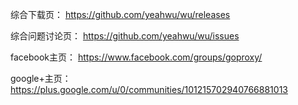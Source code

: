 综合下载页：
https://github.com/yeahwu/wu/releases

综合问题讨论页：
https://github.com/yeahwu/wu/issues

facebook主页：
https://www.facebook.com/groups/goproxy/

google+主页：
https://plus.google.com/u/0/communities/101215702940766881013
